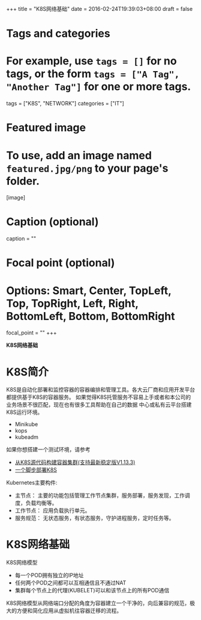 +++
title = "K8S网络基础"
date = 2016-02-24T19:39:03+08:00
draft = false

# Tags and categories
# For example, use `tags = []` for no tags, or the form `tags = ["A Tag", "Another Tag"]` for one or more tags.
tags = ["K8S", "NETWORK"]
categories = ["IT"]

# Featured image
# To use, add an image named `featured.jpg/png` to your page's folder. 
[image]
  # Caption (optional)
  caption = ""

  # Focal point (optional)
  # Options: Smart, Center, TopLeft, Top, TopRight, Left, Right, BottomLeft, Bottom, BottomRight
  focal_point = ""
+++


**K8S网络基础**

# K8S简介

K8S是自动化部署和监控容器的容器编排和管理工具。各大云厂商和应用开发平台都提供基于K8S的容器服务。
如果觉得K8S托管服务不容易上手或者和本公司的业务场景不很匹配，现在也有很多工具帮助在自己的数据
中心或私有云平台搭建K8S运行环境。

- Minikube
- kops
- kubeadm

如果你想搭建一个测试环境，请参考

- [从K8S源代码构建容器集群(支持最新稳定版V1.13.3)](https://wubigo.com/post/2016-02-03-k8s-local-development-setup/)
- [一个脚步部署K8S](https://wubigo.com/post/2011-01-01-shell-script#deploy-k8s-master)

Kubernetes主要构件:

- 主节点： 主要的功能包括管理工作节点集群，服务部署，服务发现，工作调度，负载均衡等。
- 工作节点： 应用负载执行单元。
- 服务规范： 无状态服务，有状态服务，守护进程服务，定时任务等。
    
# K8S网络基础

K8S网络模型

- 每一个POD拥有独立的IP地址
- 任何两个POD之间都可以互相通信且不通过NAT
- 集群每个节点上的代理(KUBELET)可以和该节点上的所有POD通信

K8S网络模型从网络端口分配的角度为容器建立一个干净的，向后兼容的规范，极大的方便和简化应用从虚拟机往容器迁移的流程。